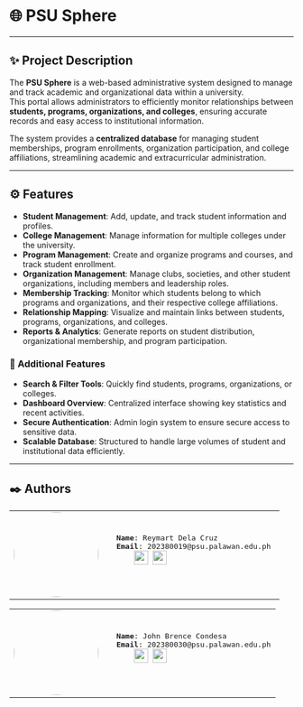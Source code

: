 # 🌐 PSU Sphere
---
## ✨ Project Description
The **PSU Sphere** is a web-based administrative system designed to manage and track academic and organizational data within a university.  
This portal allows administrators to efficiently monitor relationships between **students, programs, organizations, and colleges**, ensuring accurate records and easy access to institutional information.  

The system provides a **centralized database** for managing student memberships, program enrollments, organization participation, and college affiliations, streamlining academic and extracurricular administration. 

---

## ⚙️ Features  
- **Student Management**: Add, update, and track student information and profiles.  
- **College Management**: Manage information for multiple colleges under the university.  
- **Program Management**: Create and organize programs and courses, and track student enrollment.  
- **Organization Management**: Manage clubs, societies, and other student organizations, including members and leadership roles.  
- **Membership Tracking**: Monitor which students belong to which programs and organizations, and their respective college affiliations.  
- **Relationship Mapping**: Visualize and maintain links between students, programs, organizations, and colleges.  
- **Reports & Analytics**: Generate reports on student distribution, organizational membership, and program participation.  

### 🔧 Additional Features
- **Search & Filter Tools**: Quickly find students, programs, organizations, or colleges.  
- **Dashboard Overview**: Centralized interface showing key statistics and recent activities.  
- **Secure Authentication**: Admin login system to ensure secure access to sensitive data.  
- **Scalable Database**: Structured to handle large volumes of student and institutional data efficiently.  

---

## ✒️ Authors

<table>
  <tr>
    <td><img src="https://avatars.githubusercontent.com/u/173556691?v=4" width="150" style="border-radius:50%;" /></td>
    <td><pre>
  <b>Name</b>: Reymart Dela Cruz 
  <b>Email</b>: 202380019@psu.palawan.edu.ph 
      <a href="https://facebook.com/"><img src="img/facebook.png" width="25" /></a> <a href="https://github.com/n3mo1101"><img src="img/github.png" width="25" /></a>
    </pre></td>
  </tr>
</table>

<table>
  <tr>
    <td><img src="https://avatars.githubusercontent.com/u/144252928?v=4" width="150" style="border-radius:50%;" /></td>
    <td><pre>
  <b>Name</b>: John Brence Condesa
  <b>Email</b>: 202380030@psu.palawan.edu.ph
      <a href="https://facebook.com/" style="text-decoration=none;"><img src="img/facebook.png" width="25" /></a> <a href="https://github.com/Bitr3e"><img src="img/github.png" width="25"></a>
    </pre></td>
  </tr>
</table>


